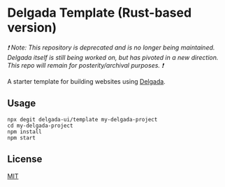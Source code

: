 # Delgada Template (Rust-based version)

_❗️ Note: This repository is deprecated and is no longer being maintained. Delgada itself is still being worked on, but has pivoted in a new direction. This repo will remain for posterity/archival purposes. ❗️_

A starter template for building websites using [Delgada](https://github.com/delgada-ui/delgada).

## Usage

```
npx degit delgada-ui/template my-delgada-project
cd my-delgada-project
npm install
npm start
```

## License

[MIT](LICENSE)
